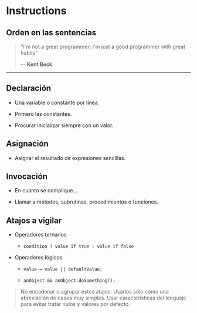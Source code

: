 # Instructions

## Orden en las sentencias

> "I'm not a great programmer; I'm just a good programmer with great habits"
>
> -- **Kent Beck**

---

## Declaración

- Una variable o constante por línea.

- Primero las constantes.

- Procurar inicializar siempre con un valor.

## Asignación

- Asignar el resultado de expresiones sencillas.

## Invocación

- En cuanto se complique...

- Llamar a métodos, subrutinas, procedimientos o funciones.

## Atajos a vigilar

- Operadores ternarios

    - `condition ? value if true : value if false`

- Operadores lógicos

    - `value = value || defaultValue;`

    - `anObject && anObject.doSomething();`

> No encadenar o agrupar estos atajos.
> Usarlos sólo como una abreviación de casos muy simples.
> Usar características del lenguaje para evitar tratar nulos y valores por defecto.